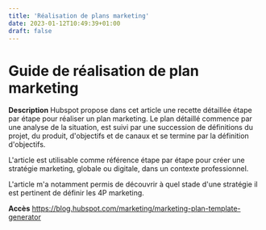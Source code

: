 ```yaml
---
title: 'Réalisation de plans marketing'
date: 2023-01-12T10:49:39+01:00
draft: false
---
```


# Guide de réalisation de plan marketing

**Description**
Hubspot propose dans cet article une recette détaillée étape par étape pour réaliser un plan marketing. Le plan détaillé commence par une analyse de la situation, est suivi par une succession de définitions du projet, du produit, d'objectifs et de canaux et se termine par la définition d'objectifs.

L'article est utilisable comme référence étape par étape pour créer une stratégie marketing, globale ou digitale, dans un contexte professionnel.

L'article m'a notamment permis de découvrir à quel stade d'une stratégie il est pertinent de définir les 4P marketing.

**Accès**
https://blog.hubspot.com/marketing/marketing-plan-template-generator
